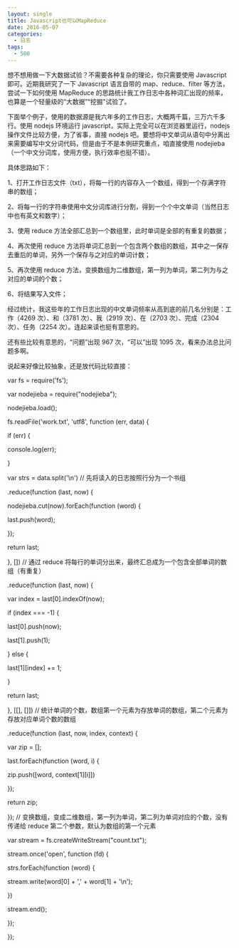 ```yaml
---
layout: single
title: Javascript也可以MapReduce
date: 2016-05-07
categories:
  - 日志
tags:
  - 500
---
```


想不想用做一下大数据试验？不需要各种复杂的理论，你只需要使用 Javascript 即可。近期我研究了一下 Javascript 语言自带的 map、reduce、filter 等方法，尝试一下如何使用 MapReduce 的思路统计我工作日志中各种词汇出现的频率，也算是一个轻量级的“大数据”“挖掘”试验了。

下面举个例子，使用的数据源是我六年多的工作日志，大概两千篇，三万六千多行。使用 nodejs 环境运行 javascript，实际上完全可以在浏览器里运行，nodejs 操作文件比较方便，为了省事，直接 nodejs 吧。要想将中文单词从语句中分离出来需要编写中文分词代码，但是由于不是本例研究重点，咱直接使用 nodejieba（一个中文分词库，使用方便，执行效率也挺不错）。

具体思路如下：

1、打开工作日志文件（txt），将每一行的内容存入一个数组，得到一个存满字符串的数组；

2、将每一行的字符串使用中文分词库进行分割，得到一个个中文单词（当然日志中也有英文和数字）；

3、使用 reduce 方法全部汇总到一个数组里，此时单词是全部的有重复的数据；

4、再次使用 reduce 方法将单词汇总到一个包含两个数组的数组，其中之一保存去重后的单词，另外一个保存与之对应的单词计数；

5、再次使用 reduce 方法，变换数组为二维数组，第一列为单词，第二列为与之对应的单词的个数；

6、将结果写入文件；

经过统计，我这些年的工作日志出现的中文单词频率从高到底的前几名分别是：工作（4269 次）、和（3781 次）、我（2919 次）、在（2703 次）、完成（2304 次）、任务（2254 次）。连起来读也挺有意思的。

还有些比较有意思的，“问题”出现 967 次，“可以”出现 1095 次，看来办法总比问题多啊。

说起来好像比较抽象，还是放代码比较直接：

var fs = require('fs');

var nodejieba = require("nodejieba");

nodejieba.load();

fs.readFile('work.txt', 'utf8', function (err, data) {

if (err) {

console.log(err);

}

var strs = data.split('\n') // 先将读入的日志按照行分为一个书组

.reduce(function (last, now) {

nodejieba.cut(now).forEach(function (word) {

last.push(word);

});

return last;

}, []) // 通过 reduce 将每行的单词分出来，最终汇总成为一个包含全部单词的数组（有重复）

.reduce(function (last, now) {

var index = last[0].indexOf(now);

if (index === -1) {

last[0].push(now);

last[1].push(1);

} else {

last[1][index] += 1;

}

return last;

}, [[], []]) // 统计单词的个数，数组第一个元素为存放单词的数组，第二个元素为存放对应单词个数的数组

.reduce(function (last, now, index, context) {

var zip = [];

last.forEach(function (word, i) {

zip.push([word, context[1][i]])

});

return zip;

}); // 变换数组，变成二维数组，第一列为单词，第二列为单词对应的个数，没有传递给 reduce 第二个参数，默认为数组的第一个元素

var stream = fs.createWriteStream("count.txt");

stream.once('open', function (fd) {

strs.forEach(function (word) {

stream.write(word[0] + ',' + word[1] + '\n');

})

stream.end();

});

});
